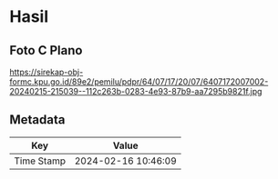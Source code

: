 # Hasil

## Foto C Plano

https://sirekap-obj-formc.kpu.go.id/89e2/pemilu/pdpr/64/07/17/20/07/6407172007002-20240215-215039--112c263b-0283-4e93-87b9-aa7295b9821f.jpg


## Metadata

| Key        | Value               |
| ---------- | ------------------- |
| Time Stamp | 2024-02-16 10:46:09 |



